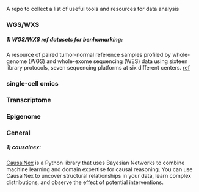 A repo to collect a list of useful tools and resources for data analysis


### WGS/WXS

##### 1) WGS/WXS ref datasets for benhcmarking: 
A resource of paired tumor-normal reference samples profiled by  whole-genome (WGS) and whole-exome sequencing (WES) data using sixteen library protocols, seven sequencing platforms at six different centers. [ref](https://www.nature.com/articles/s41597-021-01077-5)


### single-cell omics

### Transcriptome

### Epigenome

### General

##### 1) causalnex: 

[CausalNex](https://causalnex.readthedocs.io/en/latest/01_introduction/01_introduction.html) is a Python library that uses Bayesian Networks to combine machine learning and domain expertise for causal reasoning. You can use CausalNex to uncover structural relationships in your data, learn complex distributions, and observe the effect of potential interventions.
